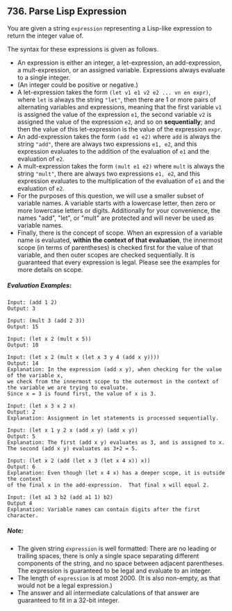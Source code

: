 ## 736. Parse Lisp Expression

You are given a string ```expression``` representing a Lisp-like expression to return the integer value of.

The syntax for these expressions is given as follows.

* An expression is either an integer, a let-expression, an add-expression, a mult-expression, or an assigned variable. Expressions always evaluate to a single integer.
* (An integer could be positive or negative.)
* A let-expression takes the form ```(let v1 e1 v2 e2 ... vn en expr)```, where ```let``` is always the string ```"let"```, then there are 1 or more pairs of alternating variables and expressions, meaning that the first variable ```v1``` is assigned the value of the expression ```e1```, the second variable ```v2``` is assigned the value of the expression ```e2```, and so on **sequentially**; and then the value of this let-expression is the value of the expression ```expr```.
* An add-expression takes the form ```(add e1 e2)``` where ```add``` is always the string ```"add"```, there are always two expressions ```e1, e2```, and this expression evaluates to the addition of the evaluation of ```e1``` and the evaluation of ```e2```.
* A mult-expression takes the form ```(mult e1 e2)``` where ```mult``` is always the string ```"mult"```, there are always two expressions ```e1, e2```, and this expression evaluates to the multiplication of the evaluation of ```e1``` and the evaluation of ```e2```.
* For the purposes of this question, we will use a smaller subset of variable names. A variable starts with a lowercase letter, then zero or more lowercase letters or digits. Additionally for your convenience, the names "add", "let", or "mult" are protected and will never be used as variable names.
* Finally, there is the concept of scope. When an expression of a variable name is evaluated, **within the context of that evaluation**, the innermost scope (in terms of parentheses) is checked first for the value of that variable, and then outer scopes are checked sequentially. It is guaranteed that every expression is legal. Please see the examples for more details on scope.

##### Evaluation Examples:
```
Input: (add 1 2)
Output: 3

Input: (mult 3 (add 2 3))
Output: 15

Input: (let x 2 (mult x 5))
Output: 10

Input: (let x 2 (mult x (let x 3 y 4 (add x y))))
Output: 14
Explanation: In the expression (add x y), when checking for the value of the variable x,
we check from the innermost scope to the outermost in the context of the variable we are trying to evaluate.
Since x = 3 is found first, the value of x is 3.

Input: (let x 3 x 2 x)
Output: 2
Explanation: Assignment in let statements is processed sequentially.

Input: (let x 1 y 2 x (add x y) (add x y))
Output: 5
Explanation: The first (add x y) evaluates as 3, and is assigned to x.
The second (add x y) evaluates as 3+2 = 5.

Input: (let x 2 (add (let x 3 (let x 4 x)) x))
Output: 6
Explanation: Even though (let x 4 x) has a deeper scope, it is outside the context
of the final x in the add-expression.  That final x will equal 2.

Input: (let a1 3 b2 (add a1 1) b2)
Output 4
Explanation: Variable names can contain digits after the first character.
```

##### Note:

* The given string ```expression``` is well formatted: There are no leading or trailing spaces, there is only a single space separating different components of the string, and no space between adjacent parentheses. The expression is guaranteed to be legal and evaluate to an integer.
* The length of ```expression``` is at most 2000. (It is also non-empty, as that would not be a legal expression.)
* The answer and all intermediate calculations of that answer are guaranteed to fit in a 32-bit integer.